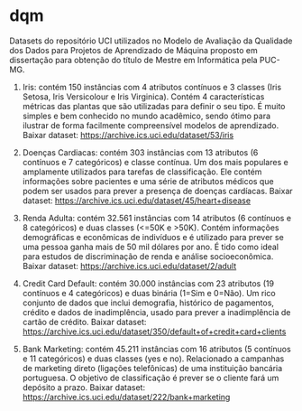 # dqm
Datasets do repositório UCI utilizados no Modelo de Avaliação da Qualidade dos Dados para Projetos de Aprendizado de Máquina proposto em dissertação para obtenção do título de Mestre em Informática pela PUC-MG.

1) Iris: contém 150 instâncias com 4 atributos contínuos e 3 classes (Iris Setosa, Iris Versicolour e Iris Virginica).
Contém 4 características métricas das plantas que são utilizadas para definir o seu tipo. É muito simples e bem conhecido no mundo acadêmico, sendo ótimo para ilustrar de forma facilmente compreensível modelos de aprendizado.
Baixar dataset: https://archive.ics.uci.edu/dataset/53/iris

2) Doenças Cardiacas: contém 303 instâncias com 13 atributos (6 contínuos e 7 categóricos) e classe contínua.
Um dos mais populares e amplamente utilizados para tarefas de classificação. Ele contém informações sobre pacientes e uma série de atributos médicos que podem ser usados para prever a presença de doenças cardíacas.
Baixar dataset: https://archive.ics.uci.edu/dataset/45/heart+disease

3) Renda Adulta: contém 32.561 instâncias com 14 atributos (6 contínuos e 8 categóricos) e duas classes (<=50K e >50K).
Contém informações demográficas e econômicas de indivíduos e é utilizado para prever se uma pessoa ganha mais de 50 mil dólares por ano. É tido como ideal para estudos de discriminação de renda e análise socioeconômica.
Baixar dataset: https://archive.ics.uci.edu/dataset/2/adult

4) Credit Card Default: contém 30.000 instâncias com 23 atributos (19 contínuos e 4 categóricos) e duas binária (1=Sim e 0=Não).
Um rico conjunto de dados que inclui demografia, histórico de pagamentos, crédito e dados de inadimplência, usado para prever a inadimplência de cartão de crédito.
Baixar dataset: https://archive.ics.uci.edu/dataset/350/default+of+credit+card+clients

5) Bank Marketing: contém 45.211 instâncias com 16 atributos (5 contínuos e 11 categóricos) e duas classes (yes e no).
Relacionado a campanhas de marketing direto (ligações telefônicas) de uma instituição bancária portuguesa. O objetivo de classificação é prever se o cliente fará um depósito a prazo.
Baixar dataset: https://archive.ics.uci.edu/dataset/222/bank+marketing
